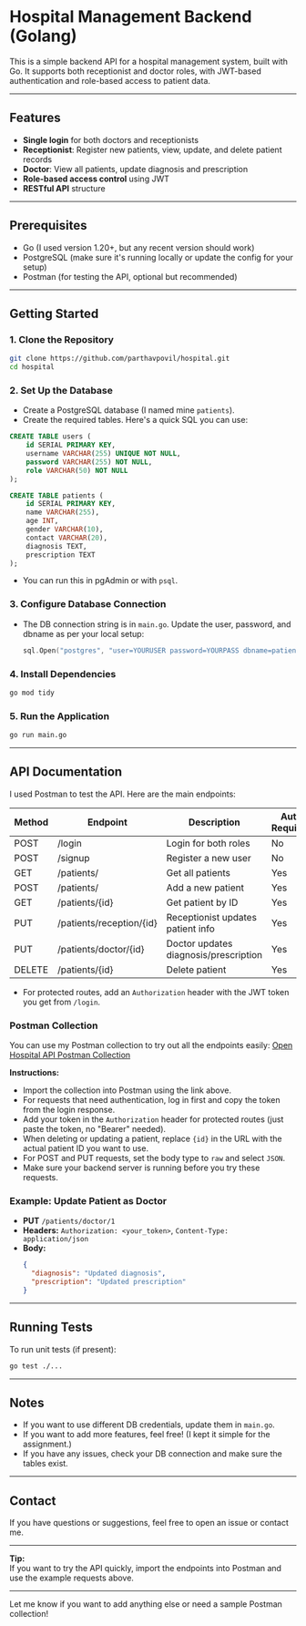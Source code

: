 # Hospital Management Backend (Golang)

This is a simple backend API for a hospital management system, built with Go. It supports both receptionist and doctor roles, with JWT-based authentication and role-based access to patient data.

---

## Features

- **Single login** for both doctors and receptionists
- **Receptionist**: Register new patients, view, update, and delete patient records
- **Doctor**: View all patients, update diagnosis and prescription
- **Role-based access control** using JWT
- **RESTful API** structure

---

## Prerequisites

- Go (I used version 1.20+, but any recent version should work)
- PostgreSQL (make sure it's running locally or update the config for your setup)
- Postman (for testing the API, optional but recommended)

---

## Getting Started

### 1. Clone the Repository

```sh
git clone https://github.com/parthavpovil/hospital.git
cd hospital
```

### 2. Set Up the Database

- Create a PostgreSQL database (I named mine `patients`).
- Create the required tables. Here's a quick SQL you can use:

```sql
CREATE TABLE users (
    id SERIAL PRIMARY KEY,
    username VARCHAR(255) UNIQUE NOT NULL,
    password VARCHAR(255) NOT NULL,
    role VARCHAR(50) NOT NULL
);

CREATE TABLE patients (
    id SERIAL PRIMARY KEY,
    name VARCHAR(255),
    age INT,
    gender VARCHAR(10),
    contact VARCHAR(20),
    diagnosis TEXT,
    prescription TEXT
);
```

- You can run this in pgAdmin or with `psql`.

### 3. Configure Database Connection

- The DB connection string is in `main.go`. Update the user, password, and dbname as per your local setup:
  ```go
  sql.Open("postgres", "user=YOURUSER password=YOURPASS dbname=patients sslmode=disable")
  ```

### 4. Install Dependencies

```sh
go mod tidy
```

### 5. Run the Application

```sh
go run main.go
```

---

## API Documentation

I used Postman to test the API. Here are the main endpoints:

| Method | Endpoint                        | Description                                 | Auth Required |
|--------|---------------------------------|---------------------------------------------|--------------|
| POST   | /login                          | Login for both roles                        | No           |
| POST   | /signup                         | Register a new user                         | No           |
| GET    | /patients/                      | Get all patients                            | Yes          |
| POST   | /patients/                      | Add a new patient                           | Yes          |
| GET    | /patients/{id}                  | Get patient by ID                           | Yes          |
| PUT    | /patients/reception/{id}        | Receptionist updates patient info           | Yes          |
| PUT    | /patients/doctor/{id}           | Doctor updates diagnosis/prescription       | Yes          |
| DELETE | /patients/{id}                  | Delete patient                              | Yes          |

- For protected routes, add an `Authorization` header with the JWT token you get from `/login`.

### Postman Collection

You can use my Postman collection to try out all the endpoints easily:
[Open Hospital API Postman Collection](https://parkar-1071016.postman.co/workspace/local-api~cba269b2-55f3-42e9-887f-b0060ed8576b/collection/46028416-57a02136-77c8-4cfe-b50e-1c18f6552940?action=share&creator=46028416)

**Instructions:**
- Import the collection into Postman using the link above.
- For requests that need authentication, log in first and copy the token from the login response.
- Add your token in the `Authorization` header for protected routes (just paste the token, no "Bearer" needed).
- When deleting or updating a patient, replace `{id}` in the URL with the actual patient ID you want to use.
- For POST and PUT requests, set the body type to `raw` and select `JSON`.
- Make sure your backend server is running before you try these requests.

### Example: Update Patient as Doctor

- **PUT** `/patients/doctor/1`
- **Headers:** `Authorization: <your_token>`, `Content-Type: application/json`
- **Body:**
  ```json
  {
    "diagnosis": "Updated diagnosis",
    "prescription": "Updated prescription"
  }
  ```

---

## Running Tests

To run unit tests (if present):

```sh
go test ./...
```

---

## Notes

- If you want to use different DB credentials, update them in `main.go`.
- If you want to add more features, feel free! (I kept it simple for the assignment.)
- If you have any issues, check your DB connection and make sure the tables exist.

---

## Contact

If you have questions or suggestions, feel free to open an issue or contact me.

---

**Tip:**  
If you want to try the API quickly, import the endpoints into Postman and use the example requests above.

---

Let me know if you want to add anything else or need a sample Postman collection!